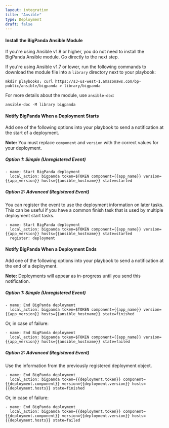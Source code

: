 ```yaml
---
layout: integration 
title: "Ansible"
type: Deployment
draft: false
---
```


#### Install the BigPanda Ansible Module
If you're using Ansible v1.8 or higher, you do not need to install the BigPanda Ansible module. Go directly to the next step.

If you're using Ansible v1.7 or lower, run the following commands to download the module file into a `library` directory next to your playbook:

    mkdir playbooks; curl https://s3-us-west-1.amazonaws.com/bp-public/ansible/bigpanda > library/bigpanda

For more details about the module, use `ansible-doc`:

    ansible-doc -M library bigpanda

<!-- section-separator -->

#### Notify BigPanda When a Deployment Starts
Add one of the following options into your playbook to send a notification at the start of a deployment.

**Note:** You must replace `component` and `version` with the correct values for your deployment.

##### Option 1: Simple (Unregistered Event)

    - name: Start BigPanda deployment
      local_action: bigpanda token=$TOKEN component={{app_name}} version={{app_version}} hosts={{ansible_hostname}} state=started

##### Option 2: Advanced (Registered Event)
You can register the event to use the deployment information on later tasks. This can be useful if you have a common finish task that is used by multiple deployment start tasks.

    - name: Start BigPanda deployment
      local_action: bigpanda token=$TOKEN component={{app_name}} version={{app_version}} hosts={{ansible_hostname}} state=started
      register: deployment

<!-- section-separator -->

#### Notify BigPanda When a Deployment Ends
Add one of the following options into your playbook to send a notification at the end of a deployment.

**Note:** Deployments will appear as in-progress until you send this notification.

##### Option 1: Simple (Unregistered Event)

    - name: End BigPanda deployment
      local_action: bigpanda token=$TOKEN component={{app_name}} version={{app_version}} hosts={{ansible_hostname}} state=finished

Or, in case of failure:

    - name: End BigPanda deployment
      local_action: bigpanda token=$TOKEN component={{app_name}} version={{app_version}} hosts={{ansible_hostname}} state=failed


##### Option 2: Advanced (Registered Event)
Use the information from the previously registered deployment object.

    - name: End BigPanda deployment
      local_action: bigpanda token={{deployment.token}} component={{deployment.component}} version={{deployment.version}} hosts={{deployment.hosts}} state=finished

Or, in case of failure:

    - name: End BigPanda deployment
      local_action: bigpanda token={{deployment.token}} component={{deployment.component}} version={{deployment.version}} hosts={{deployment.hosts}} state=failed

